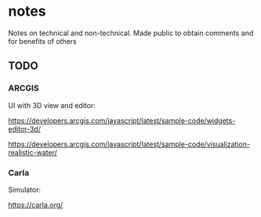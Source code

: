 # notes
Notes on technical and non-technical. Made public to obtain comments and for benefits of others


## TODO

### ARCGIS

UI with 3D view and editor:

https://developers.arcgis.com/javascript/latest/sample-code/widgets-editor-3d/

https://developers.arcgis.com/javascript/latest/sample-code/visualization-realistic-water/

### Carla

Simulator:

https://carla.org/
